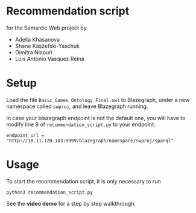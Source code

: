 # Recommendation script 

for the Semantic Web project by

- Adelia Khasanova
- Shane Kaszefski-Yaschuk
- Dimitra Niaouri
- Luis Antonio Vasquez Reina


# Setup

Load the file `Basic_Games_Ontology_Final.owl` to Blazegraph, under a new namespace called `swproj`, and leave Blazegraph running.

In case your blazegraph endpoint is not the default one, you will have to modify line 9 of `recommendation_script.py` to your endpoint:

```
endpoint_url = "http://10.11.120.183:9999/blazegraph/namespace/swproj/sparql"
```

# Usage

To start the recommendation script, it is only necessary to run

```
python3 recommendation_script.py
```

See the **video demo** for a step by step walkthrough.